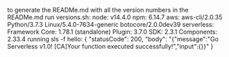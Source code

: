 to generate the READMe.md with all the version numbers in the READMe.md run versions.sh:
node: v14.4.0
npm: 6.14.7
aws: aws-cli/2.0.35 Python/3.7.3 Linux/5.4.0-7634-generic botocore/2.0.0dev39
serverless: Framework Core: 1.78.1 (standalone) Plugin: 3.7.0 SDK: 2.3.1 Components: 2.33.4
running sls -f hello: 
{
    "statusCode": 200,
    "body": "{\"message\":\"Go Serverless v1.0! [CA]Your function executed successfully!\",\"input\":{}}"
}
